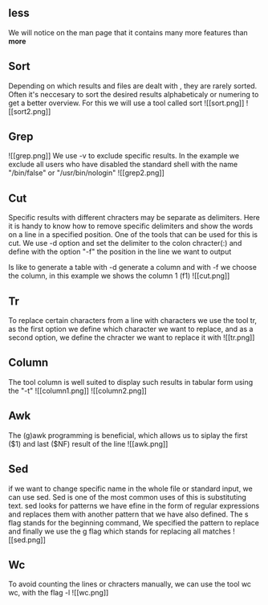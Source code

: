 ## less 
We will notice on the man page that it contains many more features than **more** 
## Sort
Depending on which results and files are dealt with , they are rarely sorted. Often it's neccesary to sort the desired results alphabeticaly or numering to get a better overview. For this we will use a tool called sort
![[sort.png]]
![[sort2.png]]
## Grep
![[grep.png]]
We use  -v to exclude specific results. In the example we exclude all users who have disabled the standard shell with the name "/bin/false" or "/usr/bin/nologin"
![[grep2.png]]

## Cut
Specific results with different chracters may be separate as delimiters. Here it is handy to know how to remove specific delimiters and show the words on a line in a specified position. One of the tools that can be used for this is cut. We use -d option and set the delimiter to the colon chracter(:) and define with the option "-f" the position in the line we want to output

Is like to generate a table with -d generate a column and with -f we choose the column, in this example we shows the column 1 (f1)
![[cut.png]]

## Tr
To replace certain characters from a line with characters we use the tool tr, as the first option we define which character we want to replace, and as a second option, we define the chracter we want to replace it with
![[tr.png]]

## Column 
The tool column is well suited to display such results in tabular form using the "-t"
![[column1.png]]
![[column2.png]]

## Awk

The (g)awk programming is beneficial, which allows us to siplay the first ($1) and last (\$NF) result of the line
![[awk.png]]

## Sed

if we want to change specific name in the whole file or standard input, we can use sed. Sed is one of the most common uses of this is substituting text. sed looks for patterns we have efine in the form of regular expressions and replaces them with another pattern that we have also defined. 
The s flag stands for the beginning command, We specified the pattern to replace and finally we use the g flag which stands for replacing all matches
![[sed.png]]

## Wc 
To avoid counting the lines or chracters manually, we can use the tool wc wc, with the flag -l 
![[wc.png]]